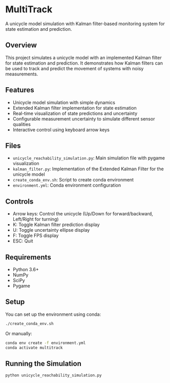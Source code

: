 # MultiTrack

A unicycle model simulation with Kalman filter-based monitoring system for state estimation and prediction.

## Overview

This project simulates a unicycle model with an implemented Kalman filter for state estimation and prediction. It demonstrates how Kalman filters can be used to track and predict the movement of systems with noisy measurements.

## Features

- Unicycle model simulation with simple dynamics
- Extended Kalman filter implementation for state estimation
- Real-time visualization of state predictions and uncertainty
- Configurable measurement uncertainty to simulate different sensor qualities
- Interactive control using keyboard arrow keys

## Files

- `unicycle_reachability_simulation.py`: Main simulation file with pygame visualization
- `kalman_filter.py`: Implementation of the Extended Kalman Filter for the unicycle model
- `create_conda_env.sh`: Script to create conda environment
- `environment.yml`: Conda environment configuration

## Controls

- Arrow keys: Control the unicycle (Up/Down for forward/backward, Left/Right for turning)
- K: Toggle Kalman filter prediction display
- U: Toggle uncertainty ellipse display
- F: Toggle FPS display
- ESC: Quit

## Requirements

- Python 3.6+
- NumPy
- SciPy
- Pygame

## Setup

You can set up the environment using conda:

```bash
./create_conda_env.sh
```

Or manually:

```bash
conda env create -f environment.yml
conda activate multitrack
```

## Running the Simulation

```bash
python unicycle_reachability_simulation.py
```